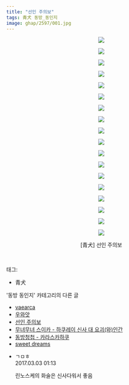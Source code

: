 ```yaml
---
title: "선인 주의보"
tags: 青犬 동방_동인지
image: ghap/2597/001.jpg
---
```

<div class="article">
<p style="text-align: center; clear: none; float: none;"><img src="{{ site.nasurl }}/ghap/2597/001.jpg"/></p>
<p style="text-align: center; clear: none; float: none;"><img src="{{ site.nasurl }}/ghap/2597/002.jpg"/></p>
<p style="text-align: center; clear: none; float: none;"><img src="{{ site.nasurl }}/ghap/2597/003.jpg"/></p>
<p style="text-align: center; clear: none; float: none;"><img src="{{ site.nasurl }}/ghap/2597/004.jpg"/></p>
<p style="text-align: center; clear: none; float: none;"><img src="{{ site.nasurl }}/ghap/2597/005.jpg"/></p>
<p style="text-align: center; clear: none; float: none;"><img src="{{ site.nasurl }}/ghap/2597/006.jpg"/></p>
<p style="text-align: center; clear: none; float: none;"><img src="{{ site.nasurl }}/ghap/2597/007.jpg"/></p>
<p style="text-align: center; clear: none; float: none;"><img src="{{ site.nasurl }}/ghap/2597/008.jpg"/></p>
<p style="text-align: center; clear: none; float: none;"><img src="{{ site.nasurl }}/ghap/2597/009.jpg"/></p>
<p style="text-align: center; clear: none; float: none;"><img src="{{ site.nasurl }}/ghap/2597/010.jpg"/></p>
<p style="text-align: center; clear: none; float: none;"><img src="{{ site.nasurl }}/ghap/2597/011.jpg"/></p>
<p style="text-align: center; clear: none; float: none;"><img src="{{ site.nasurl }}/ghap/2597/012.jpg"/></p>
<p style="text-align: center; clear: none; float: none;"><img src="{{ site.nasurl }}/ghap/2597/013.jpg"/></p>
<p style="text-align: center; clear: none; float: none;"><img src="{{ site.nasurl }}/ghap/2597/014.jpg"/></p>
<p style="text-align: center; clear: none; float: none;"><img src="{{ site.nasurl }}/ghap/2597/015.jpg"/></p>
<p style="text-align: center; clear: none; float: none;"><img src="{{ site.nasurl }}/ghap/2597/016.jpg"/></p>
<p style="text-align: center; clear: none; float: none;"><img src="{{ site.nasurl }}/ghap/2597/017.jpg"/></p>
<p style="text-align: center; clear: none; float: none;"><img src="{{ site.nasurl }}/ghap/2597/018.jpg"/></p>
<p style="text-align: center; clear: none; float: none;">[青犬] 선인 주의보</p>
<p><br/></p>
</div><div class="tagTrail">
<p>태그: </p>
<ul>
<li>青犬</li>
</ul>
</div><div class="another">
<p>'동방 동인지' 카테고리의 다른 글</p>
<ul>
<li><a href="/2016-10-15-ghap_2599">vaearca</a></li>
<li><a href="/2016-10-15-ghap_2598">우와앗</a></li>
<li><a href="/2016-10-15-ghap_2597">선인 주의보</a></li>
<li><a href="/2016-10-15-ghap_2595">무녀무녀 스이카 - 하쿠레이 신사 대 요괴(와)인간</a></li>
<li><a href="/2016-10-15-ghap_2594">동방청첩 - 카라스카하쿠</a></li>
<li><a href="/2016-10-15-ghap_2593">sweet dreams</a></li>
</ul>
</div><div class="cb_module cb_fluid">
<div class="cb_wrt cb_profile">
<div class="comment">
<ul>
<li class="cb_thumb_off" id="comment14929860">
<div class="cb_comment_area">
<div class="cb_info_area">
<div class="cb_section">
<span class="cb_nick_name">ㄱㅁㅎ</span>
</div>
<div class="cb_section">
<span class="cb_date">2017.03.03 01:13 </span>
</div>
</div>
<div class="cb_dsc_comment">
<p class="cb_dsc">
											린노스케의 화술은 신사다워서 좋음
										</p>
</div>
</div></li>
</ul>
</div>
</div><!-- commentList close -->
</div>